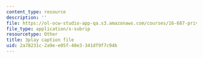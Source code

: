 ```yaml
---
content_type: resource
description: ''
file: https://ol-ocw-studio-app-qa.s3.amazonaws.com/courses/16-687-private-pilot-ground-school-january-iap-2019/2a78231c2a9ee05f40e3341df9f7c94b_RSuztJUlgOM.srt
file_type: application/x-subrip
resourcetype: Other
title: 3play caption file
uid: 2a78231c-2a9e-e05f-40e3-341df9f7c94b
---
```

